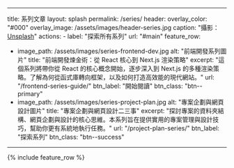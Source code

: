 
---
title: 系列文章
layout: splash
permalink: /series/
header:
  overlay_color: "#000"
  overlay_image: /assets/images/header-series.jpg
  caption: "攝影：[Unsplash](https://unsplash.com)"
  actions:
    - label: "探索所有系列"
      url: "#main"
feature_row:
  - image_path: /assets/images/series-frontend-dev.jpg
    alt: "前端開發系列圖片"
    title: "前端開發煉金術：從 React 核心到 Next.js 渲染策略"
    excerpt: "這個系列將帶你從 React 的核心概念開始，逐步深入到 Next.js 的多種渲染策略。了解為何從函式庫轉向框架，以及如何打造高效能的現代網站。"
    url: "/frontend-series-guide/"
    btn_label: "開始閱讀"
    btn_class: "btn--primary"
  - image_path: /assets/images/series-project-plan.jpg
    alt: "專案企劃與網頁設計圖片"
    title: "專案企劃與網頁設計二三事"
    excerpt: "探討專案的資料夾結構、網頁企劃與設計的核心思維。本系列旨在提供實用的專案管理與設計技巧，幫助你更有系統地執行任務。"
    url: "/project-plan-series/"
    btn_label: "探索系列"
    btn_class: "btn--success"
---

<div id="main">
  {% include feature_row %}
</div>
